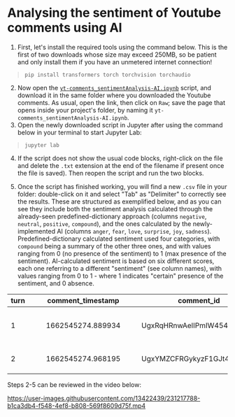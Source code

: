 # Analysing the sentiment of Youtube comments using AI

1. First, let's install the required tools using the command below. This is the first of two downloads whose size may exceed 250MB, so be patient and only install them if you have an unmetered internet connection!

> `pip install transformers torch torchvision torchaudio`

2. Now open the [`yt-comments_sentimentAnalysis-AI.ipynb`](https://github.com/mdic/dh2023/blob/main/sentiment_analysis/yt-comments_sentimentAnalysis-AI.ipynb) script, and download it in the same folder where you downloaded the Youtube comments. As usual, open the link, then click on `Raw`; save the page that opens inside your project's folder, by naming it `yt-comments_sentimentAnalysis-AI.ipynb`.
3. Open the newly downloaded script in Jupyter after using the command below in your terminal to start Jupyter Lab:

> `jupyter lab`

4. If the script does not show the usual code blocks, right-click on the file and delete the `.txt` extension at the end of the filename if present once the file is saved). Then reopen the script and run the two blocks.

5. Once the script has finished working, you will find a new `.csv` file in your folder: double-click on it and select "Tab" as "Delimiter" to correctly see the results. These are structured as exemplified below, and as you can see they include both the sentiment analysis calculated through the already-seen predefined-dictionary approach (columns `negative`, `neutral`, `positive`, `compound`), and the ones calculated by the newly-implemented AI (columns `anger`, `fear`, `love`, `surprise`, `joy`, `sadness`).  Predefined-dictionary calculated sentiment used four categories, with `compound` being a summary of the other three ones, and with values ranging from 0 (no presence of the sentiment) to 1 (max presence of the sentiment). AI-calculated sentiment is based on six different scores, each one referring to a different "sentiment" (see column names), with values ranging from 0 to 1 - where 1 indicates "certain" presence of the sentiment, and 0 absence.

| turn |   |   | comment_timestamp |   |   | comment_id                 |   |   | reply_to |   |   | username      |   |   | comment_text                                                                                     |   |   | negative |   |   | neutral |   |   | positive |   |   | compound |   |   | fear                  |   |   | joy                |   |   | anger                 |   |   | sadness              |   |   | love                  |   |   | surprise              |
|------|---|---|-------------------|---|---|----------------------------|---|---|----------|---|---|---------------|---|---|--------------------------------------------------------------------------------------------------|---|---|----------|---|---|---------|---|---|----------|---|---|----------|---|---|-----------------------|---|---|--------------------|---|---|-----------------------|---|---|----------------------|---|---|-----------------------|---|---|-----------------------|
| 1    |   |   | 1662545274.889934 |   |   | UgxRqHRnwAelIPmIW454AaABAg |   |   | na       |   |   | Kosmic        |   |   | Be sure to follow the Twitch stream so you can participate next time!http://www.twitch.tv/kosmic |   |   | 0.0      |   |   | 0.834   |   |   | 0.166    |   |   | 0.3802   |   |   | 0.0006110440008342266 |   |   | 0.9969204664230347 |   |   | 0.0010109911672770977 |   |   | 0.000612446223385632 |   |   | 0.0005889174644835293 |   |   | 0.0002562185109127313 |
| 2    |   |   | 1662545274.968195 |   |   | UgxYMZCFRGykyzF1GJt4AaABAg |   |   | na       |   |   | Brendan Rizzo |   |   | Once humans tie the TAS all the way through, this will become a legit category.                  |   |   | 0.0      |   |   | 1.0     |   |   | 0.0      |   |   | 0.0      |   |   | 0.04108056798577309   |   |   | 0.8597100377082825 |   |   | 0.08644036203622818   |   |   | 0.00863378494977951  |   |   | 0.0023000056389719248 |   |   | 0.0018352839397266507 |
  
  
Steps 2-5 can be reviewed in the video below:


https://user-images.githubusercontent.com/13422439/231217788-b1ca3db4-f548-4ef8-b808-569f8609d75f.mp4


